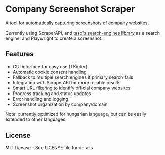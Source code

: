 # Company Screenshot Scraper

A tool for automatically capturing screenshots of company websites. 

Currently using ScraperAPI, and [taso's search-engines library](https://github.com/tasos-py/Search-Engines-Scraper) as a search engine, and Playwright to create a screenshot.

## Features

- GUI interface for easy use (TKinter)
- Automatic cookie consent handling
- Fallback to multiple search engines if primary search fails
- Integration with ScraperAPI for more reliable results
- Smart URL filtering to identify official company websites
- Progress tracking and status updates
- Error handling and logging
- Screenshot organization by company/domain

Note: currently optimized for hungarian language, but can be easily extended to other languages.

## License

MIT License - See LICENSE file for details
